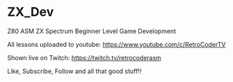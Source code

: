 # ZX_Dev
 Z80 ASM ZX Spectrum Beginner Level Game Development
 
 All lessons uploaded to youtube: https://www.youtube.com/c/RetroCoderTV
 
 Shown live on Twitch: https://twitch.tv/retrocoderasm
 
 Like, Subscribe, Follow and all that good stuff!!
